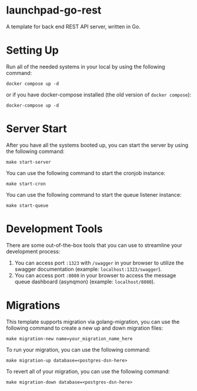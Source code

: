 # launchpad-go-rest

A template for back end REST API server, written in Go.

# Setting Up

Run all of the needed systems in your local by using the following command:

```
docker compose up -d
```

or if you have docker-compose installed (the old version of `docker compose`):

```
docker-compose up -d
```

# Server Start

After you have all the systems booted up, you can start the server by using the following command:

```
make start-server
```

You can use the following command to start the cronjob instance:

```
make start-cron
```

You can use the following command to start the queue listener instance:

```
make start-queue
```

# Development Tools

There are some out-of-the-box tools that you can use to streamline your development process:

1. You can access port `:1323` with `/swagger` in your browser to utilize the swagger documentation (example: `localhost:1323/swagger`).
2. You can access port `:8080` in your browser to access the message queue dashboard (asynqmon) (example: `localhost/8080`).

# Migrations

This template supports migration via golang-migration, you can use the following command to create a new up and down migration files:

```
make migration-new name=your_migration_name_here
```

To run your migration, you can use the following command:

```
make migration-up database=<postgres-dsn-here>
```

To revert all of your migration, you can use the following command:

```
make migration-down database=<postgres-dsn-here>
```
